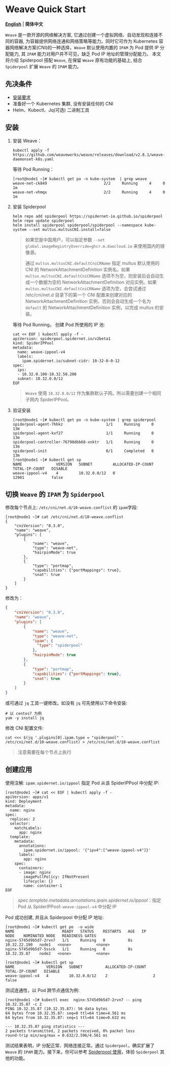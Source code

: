 # Weave Quick Start

[**English**](./get-started-weave.md) | **简体中文**

`Weave` 是一款开源的网络解决方案, 它通过创建一个虚拟网络、自动发现和连接不同的容器, 为容器提供网络连通和网络策略等能力。同时它可作为 Kubernetes 容器网络解决方案(CNI)的一种选择，`Weave` 默认使用内置的 `IPAM` 为 Pod 提供 IP 分配能力, 其 `IPAM` 能力对用户并不可见，缺乏 Pod IP 地址的管理分配能力。 本文将介绍 Spiderpool 搭配 `Weave`, 在保留 `Weave` 原有功能的基础上, 结合 `Spiderpool` 扩展 `Weave` 的 `IPAM` 能力。

## 先决条件

- [安装要求](./../system-requirements-zh_CN.md)
- 准备好一个 Kubernetes 集群, 没有安装任何的 CNI
- Helm、Kubectl、Jq(可选) 二进制工具

## 安装

1. 安装 Weave：

    ```shell
    kubectl apply -f  https://github.com/weaveworks/weave/releases/download/v2.8.1/weave-daemonset-k8s.yaml
    ```

    等待 Pod Running：

    ```shell
    [root@node1 ~]# kubectl get po -n kube-system  | grep weave
    weave-net-ck849                         2/2     Running     4     0   1m
    weave-net-vhmqx                         2/2     Running     4     0   1m
    ```

2. 安装 Spiderpool

    ```shell
    helm repo add spiderpool https://spidernet-io.github.io/spiderpool
    helm repo update spiderpool
    helm install spiderpool spiderpool/spiderpool --namespace kube-system --set multus.multusCNI.install=false
    ```

    > 如果您是中国用户，可以指定参数 `--set global.imageRegistryOverride=ghcr.m.daocloud.io` 来使用国内的镜像源。
    >
    > 通过 `multus.multusCNI.defaultCniCRName` 指定 multus 默认使用的 CNI 的 NetworkAttachmentDefinition 实例名。如果 `multus.multusCNI.defaultCniCRName` 选项不为空，则安装后会自动生成一个数据为空的 NetworkAttachmentDefinition 对应实例。如果 `multus.multusCNI.defaultCniCRName` 选项为空，会尝试通过 /etc/cni/net.d 目录下的第一个 CNI 配置来创建对应的 NetworkAttachmentDefinition 实例，否则会自动生成一个名为 `default` 的 NetworkAttachmentDefinition 实例，以完成 multus 的安装。

    等待 Pod Running， 创建 Pod 所使用的 IP 池:

    ```shell
    cat << EOF | kubectl apply -f -
    apiVersion: spiderpool.spidernet.io/v2beta1
    kind: SpiderIPPool
    metadata:
      name: weave-ippool-v4
      labels:  
        ipam.spidernet.io/subnet-cidr: 10-32-0-0-12
    spec:
      ips:
      - 10.32.0.100-10.32.50.200
      subnet: 10.32.0.0/12
    EOF
    ```

    > `Weave` 使用 `10.32.0.0/12` 作为集群默认子网。所以需要创建一个相同子网内 SpiderIPPool。

3. 验证安装

    ```shell
    [root@node1 ~]# kubectl get po -n kube-system | grep spiderpool
    spiderpool-agent-7hhkz                   1/1     Running     0              13m
    spiderpool-agent-kxf27                   1/1     Running     0              13m
    spiderpool-controller-76798dbb68-xnktr   1/1     Running     0              13m
    spiderpool-init                          0/1     Completed   0              13m
    [root@node1 ~]# kubectl get sp
    NAME               VERSION   SUBNET         ALLOCATED-IP-COUNT   TOTAL-IP-COUNT   DISABLE
    weave-ippool-v4    4         10.32.0.0/12   0                    12901            false
    ```

## 切换 `Weave` 的 `IPAM` 为 `Spiderpool`

修改每个节点上: `/etc/cni/net.d/10-weave.conflist` 的 `ipam`字段:

```shell
[root@node1 ~]# cat /etc/cni/net.d/10-weave.conflist
{
    "cniVersion": "0.3.0",
    "name": "weave",
    "plugins": [
        {
            "name": "weave",
            "type": "weave-net",
            "hairpinMode": true
        },
        {
            "type": "portmap",
            "capabilities": {"portMappings": true},
            "snat": true
        }
    ]
}
```

修改为：

```json
{
    "cniVersion": "0.3.0",
    "name": "weave",
    "plugins": [
        {
            "name": "weave",
            "type": "weave-net",
            "ipam": {
              "type": "spiderpool"
            },
            "hairpinMode": true
        },
        {
            "type": "portmap",
            "capabilities": {"portMappings": true},
            "snat": true
        }
    ]
}
```

或可通过 `jq`  工具一键修改。如没有 `jq` 可先使用以下命令安装:

```shell
# 以 centos7 为例
yum -y install jq
```

修改 CNI 配置文件:

```shell
cat <<< $(jq '.plugins[0].ipam.type = "spiderpool" ' /etc/cni/net.d/10-weave.conflist) > /etc/cni/net.d/10-weave.conflist
```

> 注意需要在每个节点上执行

## 创建应用

使用注解: `ipam.spidernet.io/ippool` 指定 Pod 从该 SpiderIPPool 中分配 IP:

```shell
[root@node1 ~]# cat << EOF | kubectl apply -f -
apiVersion: apps/v1
kind: Deployment
metadata:
  name: nginx
spec:
  replicas: 2
  selector:
    matchLabels:
      app: nginx
  template:
    metadata:
      annotations:
        ipam.spidernet.io/ippool: '{"ipv4":["weave-ippool-v4"]}'
      labels:
        app: nginx
    spec:
      containers:
      - image: nginx
        imagePullPolicy: IfNotPresent
        lifecycle: {}
        name: container-1
EOF
```

> _spec.template.metadata.annotations.ipam.spidernet.io/ippool_：指定 Pod 从 SpiderIPPool:  `weave-ippool-v4` 中分配 IP

Pod 成功创建, 并且从 Spiderpool 中分配 IP 地址:

```shell
[root@node1 ~]# kubectl get po  -o wide
NAME                     READY   STATUS    RESTARTS   AGE   IP             NODE    NOMINATED NODE   READINESS GATES
nginx-5745d9b5d7-2rvn7   1/1     Running   0          8s    10.32.22.190   node1   <none>           <none>
nginx-5745d9b5d7-5ssck   1/1     Running   0          8s    10.32.35.87    node2   <none>           <none>

[root@node1 ~]# kubectl get sp
NAME              VERSION   SUBNET          ALLOCATED-IP-COUNT   TOTAL-IP-COUNT   DISABLE
weave-ippool-v4   4         10.32.0.0/12    2                    2                false
```

测试连通性，以 Pod 跨节点通信为例:

```shell
[root@node1 ~]# kubectl exec  nginx-5745d9b5d7-2rvn7 -- ping 10.32.35.87 -c 2
PING 10.32.35.87 (10.32.35.87): 56 data bytes
64 bytes from 10.32.35.87: seq=0 ttl=64 time=4.561 ms
64 bytes from 10.32.35.87: seq=1 ttl=64 time=0.632 ms

--- 10.32.35.87 ping statistics ---
2 packets transmitted, 2 packets received, 0% packet loss
round-trip min/avg/max = 0.632/2.596/4.561 ms
```

测试结果表明，IP 分配正常、网络连接正常。通过 `Spiderpool`，确实扩展了 `Weave` 的 `IPAM` 能力。接下来，你可以参考 [Spiderpool 使用](https://spidernet-io.github.io/spiderpool/)，体验 `Spiderpool` 其他的功能。

